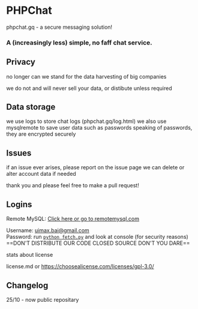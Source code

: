 # PHPChat
phpchat.gq - a secure messaging solution!
### A (increasingly less) simple, no faff chat service.


## Privacy
no longer can we stand for the data harvesting of big companies

we do not and will never sell your data, or distibute unless required

## Data storage
we use logs to store chat logs (phpchat.gq/log.html)
we also use mysqlremote to save user data such as passwords
speaking of passwords, they are encrypted securely

## Issues
if an issue ever arises, please report on the issue page
we can delete or alter account data if needed

thank you and please feel free to make a pull request!

## Logins
Remote MySQL: [Click here or go to remotemysql.com](https://www.remotemysql.com)

Username: uimax.bai@gmail.com
<br>Password: run [`python fetch.py`](/fetch.py) and look at console (for security reasons)
==DON'T DISTRIBUTE OUR CODE CLOSED SOURCE DON'T YOU DARE==

stats about license

license.md 
or
https://choosealicense.com/licenses/gpl-3.0/


## Changelog

25/10 - now public repositary
